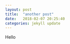 ```yaml
---
layout: post
title:  "another post"
date:   2018-02-07 20:25:40
categories: jekyll update
---
```

<!DOCTYPE HTML>
<html>
  <head>
    <title>{{ page.title }}</title>
  </head>
  <body>Hello</body>
 <html>
